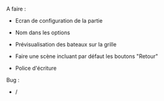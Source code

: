 A faire :
- Ecran de configuration de la partie
- Nom dans les options
- Prévisualisation des bateaux sur la grille

- Faire une scène incluant par défaut les boutons "Retour"
- Police d'écriture

Bug : 
- /
